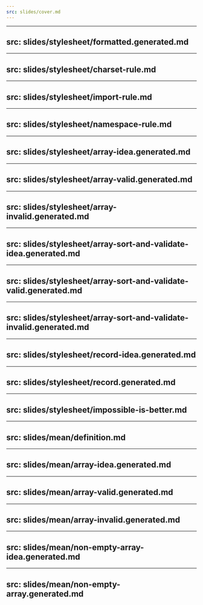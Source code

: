 ```yaml
---
src: slides/cover.md
---
```


---
src: slides/stylesheet/formatted.generated.md
---

---
src: slides/stylesheet/charset-rule.md
---

---
src: slides/stylesheet/import-rule.md
---

---
src: slides/stylesheet/namespace-rule.md
---

---
src: slides/stylesheet/array-idea.generated.md
---

---
src: slides/stylesheet/array-valid.generated.md
---

---
src: slides/stylesheet/array-invalid.generated.md
---

---
src: slides/stylesheet/array-sort-and-validate-idea.generated.md
---

---
src: slides/stylesheet/array-sort-and-validate-valid.generated.md
---

---
src: slides/stylesheet/array-sort-and-validate-invalid.generated.md
---

---
src: slides/stylesheet/record-idea.generated.md
---

---
src: slides/stylesheet/record.generated.md
---

---
src: slides/stylesheet/impossible-is-better.md
---

---
src: slides/mean/definition.md
---

---
src: slides/mean/array-idea.generated.md
---

---
src: slides/mean/array-valid.generated.md
---

---
src: slides/mean/array-invalid.generated.md
---

---
src: slides/mean/non-empty-array-idea.generated.md
---

---
src: slides/mean/non-empty-array.generated.md
---

